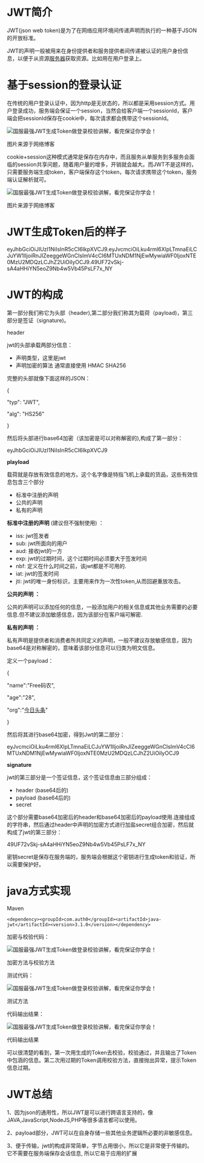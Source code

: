 # JWT简介

JWT(json web token)是为了在网络应用环境间传递声明而执行的一种基于JSON的开放标准。

JWT的声明一般被用来在身份提供者和服务提供者间传递被认证的用户身份信息，以便于从资源[服务器](https://www.baidu.com/s?wd=%E6%9C%8D%E5%8A%A1%E5%99%A8&tn=24004469_oem_dg&rsv_dl=gh_pc_csdn)获取资源。比如用在用户登录上。

# 基于session的登录认证

在传统的用户登录认证中，因为http是无状态的，所以都是采用session方式。用户登录成功，服务端会保证一个session，当然会给客户端一个sessionId，客户端会把sessionId保存在cookie中，每次请求都会携带这个sessionId。

![国服最强JWT生成Token做登录校验讲解，看完保证你学会！](http://p3.pstatp.com/large/50af0002c8ac4684ab71)

图片来源于网络博客

cookie+session这种模式通常是保存在内存中，而且服务从单服务到多服务会面临的session共享问题，随着用户量的增多，开销就会越大。而JWT不是这样的，只需要服务端生成token，客户端保存这个token，每次请求携带这个token，服务端认证解析就可。

![国服最强JWT生成Token做登录校验讲解，看完保证你学会！](http://p1.pstatp.com/large/53e5000277b955a33495)

图片来源于网络博客

# JWT生成Token后的样子

eyJhbGciOiJIUzI1NiIsInR5cCI6IkpXVCJ9.eyJvcmciOiLku4rml6XlpLTmnaEiLCJuYW1lIjoiRnJlZeeggeWGnCIsImV4cCI6MTUxNDM1NjEwMywiaWF0IjoxNTE0MzU2MDQzLCJhZ2UiOiIyOCJ9.49UF72vSkj-sA4aHHiYN5eoZ9Nb4w5Vb45PsLF7x_NY

# JWT的构成

第一部分我们称它为头部（header),第二部分我们称其为载荷（payload)，第三部分是签证（signature)。

header

jwt的头部承载两部分信息：

- 声明类型，这里是jwt
- 声明加密的算法 通常直接使用 HMAC SHA256

完整的头部就像下面这样的JSON：

{

"typ": "JWT",

"alg": "HS256"

}

然后将头部进行base64加密（该加密是可以对称解密的),构成了第一部分：

eyJhbGciOiJIUzI1NiIsInR5cCI6IkpXVCJ9

**playload**

载荷就是存放有效信息的地方。这个名字像是特指飞机上承载的货品，这些有效信息包含三个部分

- 标准中注册的声明
- 公共的声明
- 私有的声明

**标准中注册的声明** (建议但不强制使用) ：

- iss: jwt签发者
- sub: jwt所面向的用户
- aud: 接收jwt的一方
- exp: jwt的过期时间，这个过期时间必须要大于签发时间
- nbf: 定义在什么时间之前，该jwt都是不可用的.
- iat: jwt的签发时间
- jti: jwt的唯一身份标识，主要用来作为一次性token,从而回避重放攻击。

**公共的声明 ：**

公共的声明可以添加任何的信息，一般添加用户的相关信息或其他业务需要的必要信息.但不建议添加敏感信息，因为该部分在客户端可解密.

**私有的声明 ：**

私有声明是提供者和消费者所共同定义的声明，一般不建议存放敏感信息，因为base64是对称解密的，意味着该部分信息可以归类为明文信息。

定义一个payload：

{

"name":"Free码农",

"age":"28",

"org":"[今日头条](https://www.baidu.com/s?wd=%E4%BB%8A%E6%97%A5%E5%A4%B4%E6%9D%A1&tn=24004469_oem_dg&rsv_dl=gh_pc_csdn)"

}

然后将其进行base64加密，得到Jwt的第二部分：

eyJvcmciOiLku4rml6XlpLTmnaEiLCJuYW1lIjoiRnJlZeeggeWGnCIsImV4cCI6MTUxNDM1NjEwMywiaWF0IjoxNTE0MzU2MDQzLCJhZ2UiOiIyOCJ9

**signature**

jwt的第三部分是一个签证信息，这个签证信息由三部分组成：

- header (base64后的)
- payload (base64后的)
- secret

这个部分需要base64加密后的header和base64加密后的payload使用.连接组成的字符串，然后通过header中声明的加密方式进行加盐secret组合加密，然后就构成了jwt的第三部分：

49UF72vSkj-sA4aHHiYN5eoZ9Nb4w5Vb45PsLF7x_NY

密钥secret是保存在服务端的，服务端会根据这个密钥进行生成token和验证，所以需要保护好。

# java方式实现

Maven

```
<dependency><groupId>com.auth0</groupId><artifactId>java-jwt</artifactId><version>3.1.0</version></dependency>
```

加密与校验代码：

![国服最强JWT生成Token做登录校验讲解，看完保证你学会！](http://p3.pstatp.com/large/53e60000b63f764216b6)

加密方法与校验方法

测试代码：

![国服最强JWT生成Token做登录校验讲解，看完保证你学会！](http://p1.pstatp.com/large/53e300028a91fb4509ab)

测试方法

代码输出结果：

![国服最强JWT生成Token做登录校验讲解，看完保证你学会！](http://p1.pstatp.com/large/53e700004d1f03d3323c)

代码输出结果

可以很清楚的看到，第一次用生成的Token去校验，校验通过，并且输出了Token中包涵的信息。第二次用过期的Token调用校验方法，直接抛出异常，提示Token信息过期。

# JWT总结

1、因为json的通用性，所以JWT是可以进行跨语言支持的，像JAVA,JavaScript,NodeJS,PHP等很多语言都可以使用。

2、payload部分，JWT可以在自身存储一些其他业务逻辑所必要的非敏感信息。

3、便于传输，jwt的构成非常简单，字节占用很小，所以它是非常便于传输的。它不需要在服务端保存会话信息, 所以它易于应用的扩展
